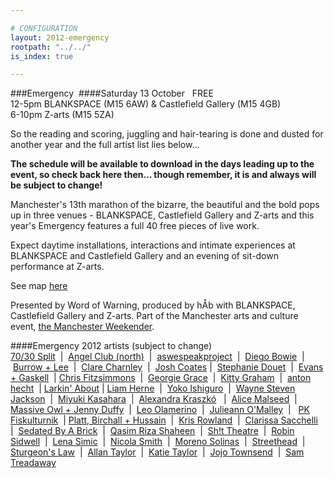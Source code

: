 ```yaml
---

# CONFIGURATION
layout: 2012-emergency
rootpath: "../../"
is_index: true

---
```


###Emergency 
####Saturday 13 October   FREE      
12-5pm   BLANKSPACE (M15 6AW) & Castlefield Gallery (M15 4GB)      
6-10pm   Z-arts (M15 5ZA)      

So the reading and scoring, juggling and hair-tearing is done and dusted for another year and the full artist list lies below...    

**The schedule will be available to download in the days leading up to the event, so check back here then... though remember, it is and always will be subject to change!**    

Manchester's 13th marathon of the bizarre, the beautiful and the bold pops up in three venues - BLANKSPACE, Castlefield Gallery and Z-arts and this year's Emergency features a full 40 free pieces of live work.    

Expect daytime installations, interactions and intimate experiences at BLANKSPACE and Castlefield Gallery and an evening of sit-down performance at Z-arts.    

See map [here](https://maps.google.co.uk/maps/ms?msid=207310072245535503927.0004c60b67be9371f1dec&msa=0)     

Presented by Word of Warning, produced by hÅb with BLANKSPACE, Castlefield Gallery and Z-arts. Part of the Manchester arts and culture event, [the Manchester Weekender](http://www.creativetourist.com/weekender-2/the-manchester-weekender-2012).      

####Emergency 2012 artists (subject to change)    
[70/30 Split](Zarts/index.html)  |  [Angel Club (north)](Zarts/index.html)  |  [aswespeakproject](BLANKSPACEupstairs/index.html)  |  [Diego Bowie](Zarts/index.html)  |  [Burrow + Lee](BLANKSPACEupstairs/index.html)  |  [Clare Charnley](BLANKSPACEdownstairs/index.html)  |  [Josh Coates](Zarts/index.html) |  [Stephanie Douet](CastlefieldGallery/index.html)  |  [Evans + Gaskell](BLANKSPACEdownstairs/index.html)  | [Chris Fitzsimmons](Zarts/index.html)  |  [Georgie Grace](BLANKSPACEupstairs/index.html)  |  [Kitty Graham](BLANKSPACEdownstairs/index.html)  |  [anton hecht](Outside/index.html)  | [Larkin' About](Outside/index.html) | [Liam Herne](CastlefieldGallery/index.html)  |  [Yoko Ishiguro](BLANKSPACEupstairs/index.html)  |  [Wayne Steven Jackson](Zarts/index.html)  |  [Miyuki Kasahara](BLANKSPACEupstairs/index.html)  |  [Alexandra Kraszkó](BLANKSPACEdownstairs/index.html)   |  [Alice Malseed](BLANKSPACEupstairs/index.html)  |  [Massive Owl + Jenny Duffy](Zarts/index.html)  |  [Leo Olamerino](BLANKSPACEdownstairs/index.html)  |  [Julieann O'Malley](BLANKSPACEdownstairs/index.html)  |    [PK Fiskulturnik](CastlefieldGallery/index.html)  |  [Platt, Birchall + Hussain](CastlefieldGallery/index.html)  |  [Kris Rowland](BLANKSPACEupstairs/index.html)  |  [Clarissa Sacchelli](Outside/index.html)  |  [Sedated By A Brick](Zarts/index.html)  |  [Qasim Riza Shaheen](CastlefieldGallery/index.html)  |  [Sh!t Theatre](Zarts/index.html)  |  [Robin Sidwell](Zarts/index.html)  |  [Lena Simic](Zarts/index.html)  |  [Nicola Smith](BLANKSPACEdownstairs/index.html)  |  [Moreno Solinas](BLANKSPACEdownstairs/index.html)  |  [Streethead](Outside/index.html)  |  [Sturgeon's Law](BLANKSPACEdownstairs/index.html)  |  [Allan Taylor](Zarts/index.html)  |  [Katie Taylor](BLANKSPACEupstairs/index.html)  |  [Jojo Townsend](BLANKSPACEupstairs/index.html)  |  [Sam Treadaway](Outside/index.html)
